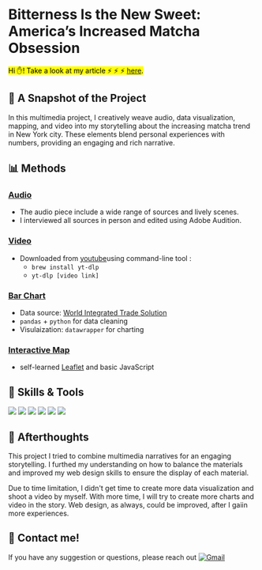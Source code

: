 # Bitterness Is the New Sweet: America’s Increased Matcha Obsession
<mark>Hi ✋! Take a look at my article ⚡ ⚡ ⚡  [here](https://kristen-shen.github.io/matcha/).</mark>

## 📝 A Snapshot of the Project
In this multimedia project, I creatively weave audio, data visualization, mapping, and video into my storytelling about
the increasing matcha trend in New York city. These elements blend personal experiences with numbers, providing an engaging and rich narrative.

## 📊 Methods
### [Audio](https://drive.google.com/file/d/1carveY54v-MI1plgV7cKDWWfBnaLFM3j/view)
- The audio piece include a wide range of sources and lively scenes.
- I interviewed all sources in person and edited using Adobe Audition.

### [Video](https://www.youtube.com/watch?v=a2P6cHjhOkM)
- Downloaded from [youtube](https://www.youtube.com/watch?v=a2P6cHjhOkM)using command-line tool :
  - `brew install yt-dlp`
  - `yt-dlp [video link]`
### [Bar Chart](https://www.datawrapper.de/_/BfZRw/)
- Data source: [World Integrated Trade Solution](https://wits.worldbank.org/trade/comtrade/en/country/USA/year/2024/tradeflow/Imports/partner/ALL/product/090210?utm_source=chatgpt.com)
- `pandas` + `python` for data cleaning
- Visulaization: `datawrapper` for charting
### [Interactive Map](https://kristen-shen.github.io/matcha/)
- self-learned [Leaflet](https://leafletjs.com/) and basic JavaScript

## 💪 Skills & Tools
<p>
    <img src="https://img.shields.io/badge/Python-3776AB?style=for-the-badge&logo=python&logoColor=white" />
    <img src="https://img.shields.io/badge/HTML5-E34F26?style=for-the-badge&logo=html5&logoColor=white" />
    <img src="https://img.shields.io/badge/CSS3-1572B6?style=for-the-badge&logo=css3&logoColor=white" />
    <img src="https://img.shields.io/badge/JavaScript-323330?style=for-the-badge&logo=javascript&logoColor=F7DF1E" />
    <img src="https://img.shields.io/badge/Visual_Studio_Code-0078D4?style=for-the-badge&logo=visual%20studio%20code&logoColor=white" />
    <img src="https://img.shields.io/badge/Audition-00CED1?style=for-the-badge&logo=adobeaudition&logoColor=white" />

</p>

## 🤔 Afterthoughts

This project I tried to combine multimedia narratives for an engaging storytelling. I furthed my understanding on how to balance the materials and improved my web design skills to ensure the display of each material.

Due to time limitation, I didn't get time to create more data visualization and shoot a video by myself. With more time, I will try to create more charts and video in the story. Web design, as always, could be improved, after I gaiin more experiences.

## 📝 Contact me! 
If you have any suggestion or questions, please reach out
[![Gmail](https://img.shields.io/badge/Gmail-D14836?style=for-the-badge&logo=gmail&logoColor=white)](mailto:hs3183@columbia.edu)
